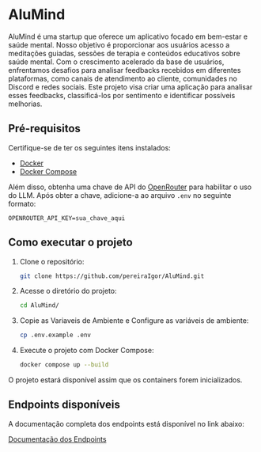 # AluMind

AluMind é uma startup que oferece um aplicativo focado em bem-estar e saúde mental. Nosso objetivo é proporcionar aos usuários acesso a meditações guiadas, sessões de terapia e conteúdos educativos sobre saúde mental. Com o crescimento acelerado da base de usuários, enfrentamos desafios para analisar feedbacks recebidos em diferentes plataformas, como canais de atendimento ao cliente, comunidades no Discord e redes sociais. Este projeto visa criar uma aplicação para analisar esses feedbacks, classificá-los por sentimento e identificar possíveis melhorias.

## Pré-requisitos

Certifique-se de ter os seguintes itens instalados:

- [Docker](https://www.docker.com/get-started)
- [Docker Compose](https://docs.docker.com/compose/install/)

Além disso, obtenha uma chave de API do [OpenRouter](https://openrouter.ai/) para habilitar o uso do LLM. Após obter a chave, adicione-a ao arquivo `.env` no seguinte formato:

```env
OPENROUTER_API_KEY=sua_chave_aqui
```

## Como executar o projeto

1. Clone o repositório:

    ```bash
    git clone https://github.com/pereiraIgor/AluMind.git
    ```

2. Acesse o diretório do projeto:

    ```bash
    cd AluMind/
    ```

3. Copie as Variaveis de Ambiente e Configure as variáveis de ambiente:

    ```bash
    cp .env.example .env
    ```

4. Execute o projeto com Docker Compose:

    ```bash
    docker compose up --build
    ```

O projeto estará disponível assim que os containers forem inicializados.

## Endpoints disponíveis

A documentação completa dos endpoints está disponível no link abaixo:

[Documentação dos Endpoints](https://documenter.getpostman.com/view/8557249/2sB2cPkRMJ)
